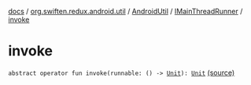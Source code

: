 [docs](../../../index.md) / [org.swiften.redux.android.util](../../index.md) / [AndroidUtil](../index.md) / [IMainThreadRunner](index.md) / [invoke](./invoke.md)

# invoke

`abstract operator fun invoke(runnable: () -> `[`Unit`](https://kotlinlang.org/api/latest/jvm/stdlib/kotlin/-unit/index.html)`): `[`Unit`](https://kotlinlang.org/api/latest/jvm/stdlib/kotlin/-unit/index.html) [(source)](https://github.com/protoman92/KotlinRedux/tree/master/android/android-util/src/main/java/org/swiften/redux/android/util/AndroidUtil.kt#L26)